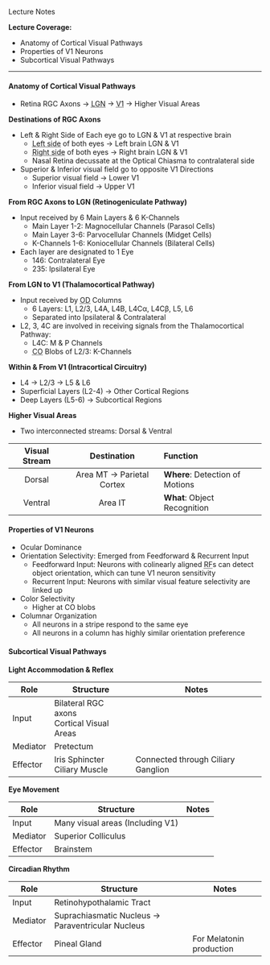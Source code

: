 Lecture Notes

**Lecture Coverage:**
- Anatomy of Cortical Visual Pathways
- Properties of V1 Neurons
- Subcortical Visual Pathways

---
#### **Anatomy of Cortical Visual Pathways**
- Retina RGC Axons → <abbr Title="Lateral Geniculate Nucleus">LGN</abbr> → <abbr Title="Primary Visual Cortex">V1</abbr> → Higher Visual Areas

**Destinations of RGC Axons**
- Left & Right Side of Each eye go to LGN & V1 at respective brain
	- <abbr Title="Left eye Temporal retina & Right eye Nasal retina">Left side</abbr> of both eyes → Left brain LGN & V1
	- <abbr Title="Left eye Nasal retina & Right eye Temporal retina">Right side</abbr> of both eyes → Right brain LGN & V1
	- Nasal Retina decussate at the Optical Chiasma to contralateral side
- Superior & Inferior visual field go to opposite V1 Directions
	- Superior visual field → Lower V1
	- Inferior visual field → Upper V1

**From RGC Axons to LGN (Retinogeniculate Pathway)**
- Input received by 6 Main Layers & 6 K-Channels
	- Main Layer 1-2: Magnocellular Channels (Parasol Cells)
	- Main Layer 3-6: Parvocellular Channels (Midget Cells)
	- K-Channels 1-6: Koniocellular Channels (Bilateral Cells)
- Each layer are designated to 1 Eye
	- 146: Contralateral Eye
	- 235: Ipsilateral Eye

**From LGN to V1 (Thalamocortical Pathway)**
- Input received by <abbr Title="Ocular Dominance">OD</abbr> Columns
	- 6 Layers: L1, L2/3, L4A, L4B, L4Cα, L4Cβ, L5, L6
	- Separated into Ipsilateral & Contralateral
- L2, 3, 4C are involved in receiving signals from the Thalamocortical Pathway:
	- L4C: M & P Channels
	- <abbr Title="Cytochrome Oxidase">CO</abbr> Blobs of L2/3: K-Channels

**Within & From V1 (Intracortical Circuitry)**
- L4 → L2/3 → L5 & L6
- Superficial Layers (L2-4) → Other Cortical Regions
- Deep Layers (L5-6) → Subcortical Regions

**Higher Visual Areas**
- Two interconnected streams: Dorsal & Ventral

| Visual Stream |        Destination        | Function                        |
| :-----------: | :-----------------------: | :------------------------------ |
|    Dorsal     | Area MT → Parietal Cortex | **Where**: Detection of Motions |
|    Ventral    |          Area IT          | **What**: Object Recognition    |


#### **Properties of V1 Neurons**
- Ocular Dominance
- Orientation Selectivity: Emerged from Feedforward & Recurrent Input
	- Feedforward Input: Neurons with colinearly aligned <abbr Title="Receptive Fields">RF</abbr>s can detect object orientation, which can tune V1 neuron sensitivity
	- Recurrent Input: Neurons with similar visual feature selectivity are linked up
- Color Selectivity
	- Higher at CO blobs
- Columnar Organization
	- All neurons in a stripe respond to the same eye
	- All neurons in a column has highly similar orientation preference


#### **Subcortical Visual Pathways**
**Light Accommodation & Reflex**

| Role     | Structure                                    | Notes                              |
| -------- | -------------------------------------------- | ---------------------------------- |
| Input    | Bilateral RGC axons<br>Cortical Visual Areas |                                    |
| Mediator | Pretectum                                    |                                    |
| Effector | Iris Sphincter<br>Ciliary Muscle             | Connected through Ciliary Ganglion |

**Eye Movement**

| Role     | Structure                        | Notes |
| -------- | -------------------------------- | ----- |
| Input    | Many visual areas (Including V1) |       |
| Mediator | Superior Colliculus              |       |
| Effector | Brainstem                        |       |

**Circadian Rhythm**

| Role     | Structure                                         | Notes                    |
| -------- | ------------------------------------------------- | ------------------------ |
| Input    | Retinohypothalamic Tract                          |                          |
| Mediator | Suprachiasmatic Nucleus → Paraventricular Nucleus |                          |
| Effector | Pineal Gland                                      | For Melatonin production |
